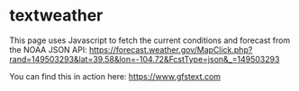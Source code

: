# textweather

This page uses Javascript to fetch the current conditions and forecast from the NOAA JSON API:
https://forecast.weather.gov/MapClick.php?rand=149503293&lat=39.58&lon=-104.72&FcstType=json&_=149503293

You can find this in action here: 
https://www.gfstext.com
